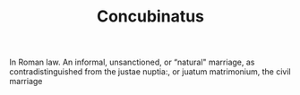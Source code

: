---
title: Concubinatus
letter: C
permalink: "/definitions/bld-concubinatus.html"
body: In Roman law. An informal, unsanctioned, or “natural" marriage, as contradistinguished
  from the justae nuptia:, or juatum matrimonium, the civil marriage
published_at: '2018-07-07'
source: Black's Law Dictionary 2nd Ed (1910)
layout: post
---